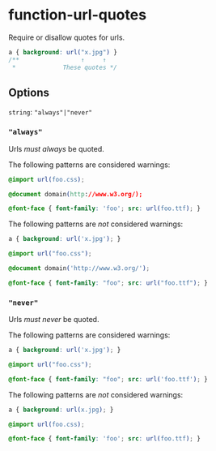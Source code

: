 # function-url-quotes

Require or disallow quotes for urls.

```css
a { background: url("x.jpg") }
/**                 ↑     ↑
 *             These quotes */
```

## Options

`string`: `"always"|"never"`

### `"always"`

Urls *must always* be quoted.

The following patterns are considered warnings:

```css
@import url(foo.css);
```

```css
@document domain(http://www.w3.org/);
```

```css
@font-face { font-family: 'foo'; src: url(foo.ttf); }
```

The following patterns are *not* considered warnings:

```css
a { background: url('x.jpg'); }
```

```css
@import url("foo.css");
```

```css
@document domain('http://www.w3.org/');
```

```css
@font-face { font-family: "foo"; src: url("foo.ttf"); }
```

### `"never"`

Urls *must never* be quoted.

The following patterns are considered warnings:

```css
a { background: url('x.jpg'); }
```

```css
@import url("foo.css");
```

```css
@font-face { font-family: "foo"; src: url('foo.ttf'); }
```

The following patterns are *not* considered warnings:

```css
a { background: url(x.jpg); }
```

```css
@import url(foo.css);
```

```css
@font-face { font-family: 'foo'; src: url(foo.ttf); }
```
